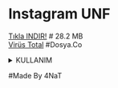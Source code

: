 # Instagram UNF

<a href="https://dosya.co/mdx964sd6vk7/Unfollower.zip.html">Tıkla INDIR!</a> # 28.2 MB\
<a href="https://www.virustotal.com/gui/url/71a1db39fde18f1b67e4347585637fcb4ab4d51ec59c64b499caca068c485661/detection">Virüs Total</a> #Dosya.Co


<details>

<summary>KULLANIM</summary>

KULLANIM DOSYANIN İÇERİSİNDEKİ BENİOKU.TXT'DE BELİRTİLMİŞTİR.\
BU PROJE SADECE İNSTAGRAM TR DE ÇALIŞIR.

</details>

#Made By 4NaT
